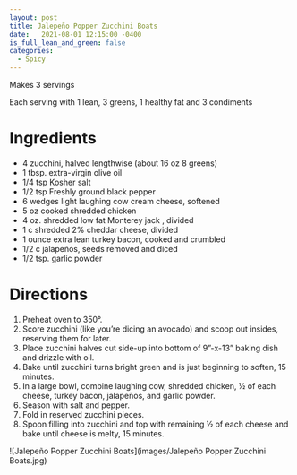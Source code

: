 ```yaml
---
layout: post
title: Jalepeño Popper Zucchini Boats
date:   2021-08-01 12:15:00 -0400
is_full_lean_and_green: false
categories:
  - Spicy
---
```


Makes 3 servings

Each serving with 1 lean, 3 greens, 1 healthy fat and 3 condiments

# Ingredients
- 4 zucchini, halved lengthwise (about 16 oz 8 greens)
- 1 tbsp. extra-virgin olive oil
- 1/4 tsp Kosher salt
- 1/2 tsp Freshly ground black pepper
- 6 wedges light laughing cow cream cheese, softened
- 5 oz cooked shredded chicken
- 4 oz. shredded low fat Monterey jack , divided
- 1 c shredded 2% cheddar cheese, divided
- 1 ounce extra lean turkey bacon, cooked and crumbled
- 1/2 c jalapeños, seeds removed and diced
- 1/2 tsp. garlic powder

# Directions
1. Preheat oven to 350°.
2. Score zucchini (like you’re dicing an avocado) and scoop out insides, reserving them for later. 
3. Place zucchini halves cut side-up into bottom of 9”-x-13” baking dish and drizzle with oil. 
4. Bake until zucchini turns bright green and is just beginning to soften, 15 minutes.
5. In a large bowl, combine laughing cow, shredded chicken, ½ of each cheese, turkey bacon, jalapeños, and garlic powder. 
6. Season with salt and pepper.
7. Fold in reserved zucchini pieces.
8. Spoon filling into zucchini and top with remaining ½ of each cheese and bake until cheese is melty, 15 minutes.

![Jalepeño Popper Zucchini Boats](images/Jalepeño Popper Zucchini Boats.jpg)